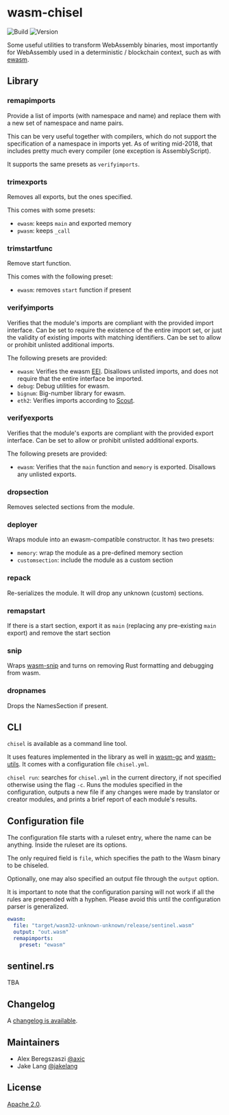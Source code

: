 # wasm-chisel

![Build](https://circleci.com/gh/wasmx/wasm-chisel.svg?style=shield&circle-token=:circle-token)
![Version](https://img.shields.io/crates/v/chisel.svg)

Some useful utilities to transform WebAssembly binaries, most importantly for WebAssembly used in a deterministic / blockchain context,
such as with [ewasm].

## Library

### remapimports

Provide a list of imports (with namespace and name) and replace them with a new set of namespace and name pairs.

This can be very useful together with compilers, which do not support the specification of a namespace in imports yet. As of writing mid-2018,
that includes pretty much every compiler (one exception is AssemblyScript).

It supports the same presets as `verifyimports`.

### trimexports

Removes all exports, but the ones specified.

This comes with some presets:
- `ewasm`: keeps `main` and exported memory
- `pwasm`: keeps `_call`

### trimstartfunc

Remove start function.

This comes with the following preset:
- `ewasm`: removes `start` function if present

### verifyimports

Verifies that the module's imports are compliant with the provided import interface.
Can be set to require the existence of the entire import set, or just the validity of existing imports with matching identifiers.
Can be set to allow or prohibit unlisted additional imports.

The following presets are provided:
- `ewasm`: Verifies the ewasm [EEI](https://github.com/ewasm/design/blob/master/eth_interface.md). Disallows unlisted imports, and does not require that the entire interface be imported.
- `debug`: Debug utilities for ewasm.
- `bignum`: Big-number library for ewasm.
- `eth2`: Verifies imports according to [Scout](https://github.com/ewasm/scout).

### verifyexports

Verifies that the module's exports are compliant with the provided export interface.
Can be set to allow or prohibit unlisted additional exports.

The following presets are provided:
- `ewasm`: Verifies that the `main` function and `memory` is exported. Disallows any unlisted exports.

### dropsection

Removes selected sections from the module.

### deployer

Wraps module into an ewasm-compatible constructor. It has two presets:
- `memory`: wrap the module as a pre-defined memory section
- `customsection`: include the module as a custom section

### repack

Re-serializes the module. It will drop any unknown (custom) sections.

### remapstart

If there is a start section, export it as `main` (replacing any pre-existing `main` export) and remove the start section

### snip

Wraps [wasm-snip](https://github.com/rustwasm/wasm-snip/) and turns on removing Rust formatting and debugging from wasm.

### dropnames

Drops the NamesSection if present.

## CLI

`chisel` is available as a command line tool.

It uses features implemented in the library as well in [wasm-gc] and [wasm-utils]. It comes with a configuration file `chisel.yml`.

`chisel run`: searches for `chisel.yml` in the current directory, if not specified otherwise using the flag `-c`. Runs the modules specified in the configuration, outputs a new file if any changes were made by translator or creator modules, and prints a brief report of each module's results.

## Configuration file

The configuration file starts with a ruleset entry, where the name can be anything. Inside the ruleset are its options.

The only required field is `file`, which specifies the path to the Wasm binary to be chiseled.

Optionally, one may also specified an output file through the `output` option.

It is important to note that the configuration parsing will not work if all the rules are prepended with a hyphen. Please avoid this until the configuration parser is generalized.

```yaml
ewasm:
  file: "target/wasm32-unknown-unknown/release/sentinel.wasm"
  output: "out.wasm"
  remapimports:
    preset: "ewasm"
```

## sentinel.rs

TBA

## Changelog

A [changelog is available](CHANGELOG.md).

## Maintainers

* Alex Beregszaszi [@axic]
* Jake Lang [@jakelang]

## License

[Apache 2.0](LICENSE).

[@axic]: https://github.com/axic
[@jakelang]: https://github.com/jakelang
[ewasm]: http://github.com/ewasm
[wasm-gc]: https://github.com/alexcrichton/wasm-gc
[wasm-utils]: https://github.com/paritytech/wasm-utils
